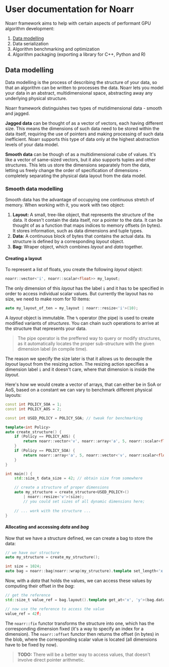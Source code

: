 # User documentation for Noarr

Noarr framework aims to help with certain aspects of performant GPU algorithm development:

1. [Data modelling](#data-modelling)
2. Data serialization
3. Algorithm benchmarking and optimization
4. Algorithm packaging (exporting a library for C++, Python and R)


<a name="data-modelling"></a>
## Data modelling

Data modelling is the process of describing the structure of your data, so that an algorithm can be written to processes the data. Noarr lets you model your data in an abstract, multidimensional space, abstracting away any underlying physical structure.

Noarr framework distinguishes two types of mutidimensional data - smooth and jagged.

**Jagged data** can be thought of as a vector of vectors, each having different size. This means the dimensions of such data need to be stored within the data itself, requiring the use of pointers and making processing of such data inefficient. Noarr supports this type of data only at the highest abstraction levels of your data model.

**Smooth data** can be though of as a multidimensional cube of values. It's like a vector of same-sized vectors, but it also supports tuples and other structures. This lets us store the dimensions separately from the data, letting us freely change the order of specification of dimensions - completely separating the physical data layout from the data model.


<a name="smooth-data-modelling"></a>
### Smooth data modelling

Smooth data has the advantage of occupying one continuous stretch of memory. When working with it, you work with two object:

1. **Layout:** A small, tree-like object, that represents the structure of the data. It doesn't contain the data itself, nor a pointer to the data. It can be thought of as a function that maps indices to memory offsets (in bytes). It stores information, such as data dimensions and tuple types.
2. **Data:** A continuous block of bytes that contains the actual data. Its structure is defined by a corresponding *layout* object.
3. **Bag:** Wraper object, which combines *layout* and *data* together.

#### Creating a layout

To represent a list of floats, you create the following *layout* object:

```cpp
noarr::vector<'i', noarr::scalar<float>> my_layout;
```

The only dimension of this *layout* has the label `i` and it has to be specified in order to access individual scalar values. But currently the layout has no size, we need to make room for 10 items:

```cpp
auto my_layout_of_ten = my_layout | noarr::resize<'i'>(10);
```

A *layout* object is immutable. The `%` operator (the pipe) is used to create modified variants of *structures*. You can chain such operations to arrive at the structure that represents your data.

> The pipe operator is the preffered way to query or modify structures, as it automatically locates the proper sub-structure with the given dimension label (in compile time).

The reason we specify the size later is that it allows us to decouple the *layout* layout from the resizing action. The resizing action specifies a dimension label `i` and it doesn't care, where that dimension is inside the *layout*.

Here's how we would create a vector of arrays, that can either be in SoA or AoS, based on a constant we can vary to benchmark different physical layouts:

```cpp
const int POLICY_SOA = 1;
const int POLICY_AOS = 2;

const int USED_POLICY = POLICY_SOA; // tweak for benchmarking

template<int Policy>
auto create_structure() {
    if (Policy == POLICY_AOS) {
        return noarr::vector<'v', noarr::array<'a', 5, noarr::scalar<float>>>{};
    }
    if (Policy == POLICY_SOA) {
        return noarr::array<'a', 5, noarr::vector<'v', noarr:scalar<float>>>{};
    }
}

int main() {
    std::size_t data_size = 42; // obtain size from somewhere

    // create a structure of proper dimensions
    auto my_structure = create_structure<USED_POLICY>()
        | noarr::resize<'v'>(size);
        // you could set sizes of all dynamic dimensions here;
    
    // ... work with the structure ...
}
```


#### Allocating and accessing *data* and *bag*

Now that we have a structure defined, we can create a bag to store the data:

```cpp
// we have our structure
auto my_structure = create_my_structure();

int size = 1024;
auto bag = noarr::bag(noarr::wrap(my_structure).template set_length<'x'>(size).template set_length<'y'>(size));
```

Now, with a *data* that holds the values, we can access these values by computing their offset in the *bag*:

```cpp
// get the reference
std::size_t value_ref = bag.layout().template get_at<'x', 'y'>(bag.data(), i, j);

// now use the reference to access the value
value_ref = 42f;
```

The `noarr::fix` functor transforms the structure into one, which has the corresponding dimension fixed (it's a way to specify an index for a dimension). The `noarr::offset` functor then returns the offset (in bytes) in the blob, where the corresponding scalar value is located (all dimensions have to be fixed by now).

> **TODO:** There will be a better way to access values, that doesn't involve direct pointer arithmetic.
